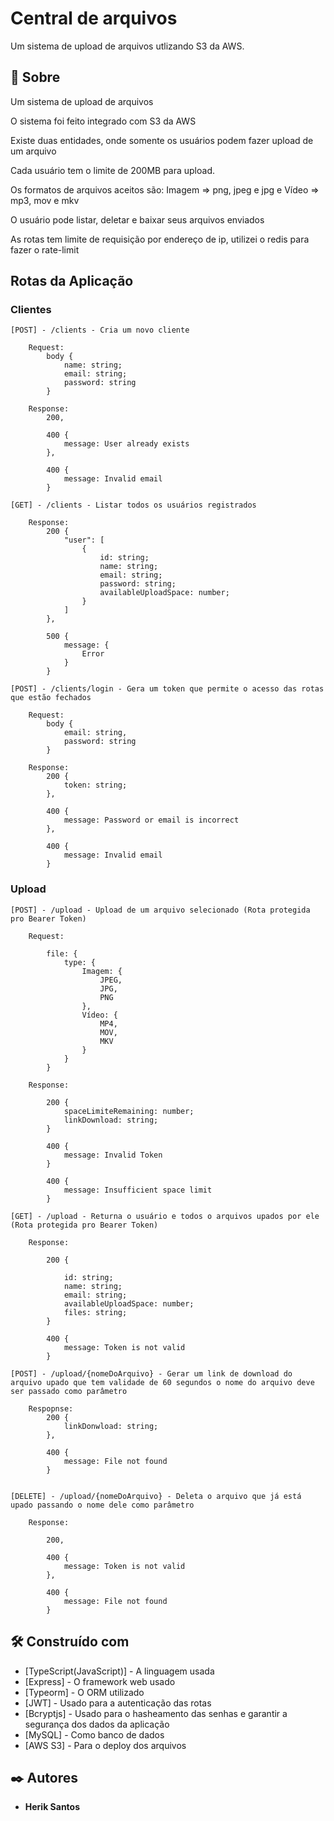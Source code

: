 # Central de arquivos

Um sistema de upload de arquivos utlizando S3 da AWS.

## 🚀 Sobre

Um sistema de upload de arquivos

O sistema foi feito integrado com S3 da AWS

Existe duas entidades, onde somente os usuários podem fazer upload de um arquivo

Cada usuário tem o limite de 200MB para upload.

Os formatos de arquivos aceitos são: Imagem => png, jpeg e jpg e Vídeo => mp3, mov e mkv

O usuário pode listar, deletar e baixar seus arquivos enviados

As rotas tem limite de requisição por endereço de ip, utilizei o redis para fazer o rate-limit


## Rotas da Aplicação

### Clientes
    [POST] - /clients - Cria um novo cliente

        Request:
            body {
                name: string;
                email: string;
                password: string
            }

        Response:
            200,

            400 {
                message: User already exists
            },

            400 {
                message: Invalid email
            }

    [GET] - /clients - Listar todos os usuários registrados

        Response:
            200 {
                "user": [
                    {
                        id: string;
                        name: string;
                        email: string;
                        password: string;
                        availableUploadSpace: number;
                    }
                ]
            },

            500 {
                message: {
                    Error
                }
            }

    [POST] - /clients/login - Gera um token que permite o acesso das rotas que estão fechados

        Request:
            body {
                email: string,
                password: string
            }

        Response:
            200 {
                token: string;
            },

            400 {
                message: Password or email is incorrect
            },

            400 {
                message: Invalid email
            }

### Upload
    [POST] - /upload - Upload de um arquivo selecionado (Rota protegida pro Bearer Token)

        Request:

            file: {
                type: {
                    Imagem: {
                        JPEG,
                        JPG,
                        PNG
                    },
                    Vídeo: {
                        MP4,
                        MOV,
                        MKV
                    }
                }
            }

        Response:

            200 {
                spaceLimiteRemaining: number;
                linkDownload: string;
            }

            400 {
                message: Invalid Token
            }

            400 {
                message: Insufficient space limit
            }

    [GET] - /upload - Returna o usuário e todos o arquivos upados por ele (Rota protegida pro Bearer Token)

        Response:

            200 {

                id: string;
                name: string;
                email: string;
                availableUploadSpace: number;
                files: string;
            }

            400 {
                message: Token is not valid
            }

    [POST] - /upload/{nomeDoArquivo} - Gerar um link de download do arquivo upado que tem validade de 60 segundos o nome do arquivo deve ser passado como parâmetro

        Respopnse:
            200 {
                linkDonwload: string;
            },

            400 {
                message: File not found
            }


    [DELETE] - /upload/{nomeDoArquivo} - Deleta o arquivo que já está upado passando o nome dele como parâmetro

        Response:

            200,

            400 {
                message: Token is not valid
            },

            400 {
                message: File not found
            }

## 🛠️ Construído com

* [TypeScript(JavaScript)] - A linguagem usada
* [Express] - O framework web usado
* [Typeorm] - O ORM utilizado
* [JWT] - Usado para a autenticação das rotas
* [Bcryptjs] - Usado para o hasheamento das senhas e garantir a segurança dos dados da aplicação
* [MySQL] - Como banco de dados
* [AWS S3] - Para o deploy dos arquivos

## ✒️ Autores

* **Herik Santos**

<!-- ## 📄 Licença

Este projeto está sob a licença (MIT LICENSE) - veja o arquivo [LICENSE.md] (https://github.com/HerikSantos/back-end-barbearia/blob/main/LICENSE) para detalhes. -->
